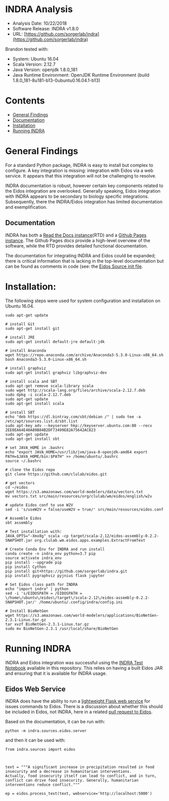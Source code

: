 # INDRA Analysis

* Analysis Date: 10/22/2018
* Software Release: INDRA v1.8.0
* URL: [https://github.com/sorgerlab/indra](https://github.com/sorgerlab/indra)

Brandon tested with:

* System: Ubuntu 16.04
* Scala Version: 2.12.7
* Java Version: openjdk 1.8.0_181
* Java Runtime Environment: OpenJDK Runtime Environment (build 1.8.0_181-8u181-b13-0ubuntu0.16.04.1-b13)

# Contents
* [General Findings](#general-findings)
* [Documentation](#documentation)
* [Installation](#installation)
* [Running INDRA](#running-indra)

# General Findings
For a standard Python package, INDRA is easy to install but complex to configure. A key integration is missing: integration with Eidos via a web service. It appears that this integration will not be challenging to resolve.

INDRA documentation is robust, however certain key components related to the Eidos integration are overlooked. Generally speaking, Eidos integration with INDRA appears to be secondary to biology specific integrations. Subsequently, there the INDRA/Eidos integration has limited documentation and exemplification.

## Documentation
INDRA has both a [Read the Docs instance](https://indra.readthedocs.io/en/latest/)(RTD) and a [Github Pages instance](http://www.indra.bio/). The Github Pages docs provide a high-level overview of the software, while the RTD provides detailed functional documentation.

The documentation for integrating INDRA and Eidos could be expanded; there is critical information that is lacking in the top-level documentation but can be found as comments in code (see: the [Eidos Source init file](https://github.com/sorgerlab/indra/blob/master/indra/sources/eidos/__init__.py).

# Installation:
The following steps were used for system configuration and installation on Ubuntu 16.04.

```
sudo apt-get update

# install Git
sudo apt-get install git

# install JRE
sudo apt-get install default-jre default-jdk

# install Anaconda
wget https://repo.anaconda.com/archive/Anaconda3-5.3.0-Linux-x86_64.sh
bash Anaconda3-5.3.0-Linux-x86_64.sh

# install graphviz
sudo apt-get install graphviz libgraphviz-dev

# install scala and SBT
sudo apt-get remove scala-library scala
sudo wget http://scala-lang.org/files/archive/scala-2.12.7.deb
sudo dpkg -i scala-2.12.7.deb
sudo apt-get update
sudo apt-get install scala

# install SBT
echo "deb https://dl.bintray.com/sbt/debian /" | sudo tee -a /etc/apt/sources.list.d/sbt.list
sudo apt-key adv --keyserver hkp://keyserver.ubuntu.com:80 --recv 2EE0EA64E40A89B84B2DF73499E82A75642AC823
sudo apt-get update
sudo apt-get install sbt

# set JAVA_HOME in .bashrc 
echo "export JAVA_HOME=/usr/lib/jvm/java-8-openjdk-amd64 export PATH=$JAVA_HOME/bin:$PATH" >> /home/ubuntu/.bashrc
source ~/.bashrc

# clone the Eidos repo
git clone https://github.com/clulab/eidos.git

# get vectors
cd ~/eidos
wget https://s3.amazonaws.com/world-modelers/data/vectors.txt
mv vectors.txt src/main/resources/org/clulab/wm/eidos/english/w2v

# update Eidos conf to use W2V
sed -i 's/useW2V = false/useW2V = true/' src/main/resources/eidos.conf

# Assemble Eidos
sbt assembly

# Test installation with:
JAVA_OPTS="-Xmx8g" scala -cp target/scala-2.12/eidos-assembly-0.2.2-SNAPSHOT.jar org.clulab.wm.eidos.apps.examples.ExtractFromText

# Create Conda Env for INDRA and run install
conda create -n indra_env python=3.7 pip
source activate indra_env
pip install --upgrade pip
pip install Cython
pip install git+https://github.com/sorgerlab/indra.git
pip install pygraphviz pyjnius flask jupyter

# Set Eidos class path for INDRA
echo "import indra" | python
sed -i 's/EIDOSPATH = /EIDOSPATH = \/home\/ubuntu\/eidos\/target\/scala-2.12\/eidos-assembly-0.2.2-SNAPSHOT.jar/' /home/ubuntu/.config/indra/config.ini

# Install BioNetGen
wget https://s3.amazonaws.com/world-modelers/applications/BioNetGen-2.3.1-Linux.tar.gz
tar xvzf BioNetGen-2.3.1-Linux.tar.gz
sudo mv BioNetGen-2.3.1 /usr/local/share/BioNetGen
```

# Running INDRA
INDRA and Eidos integration was successful using the [INDRA Test Notebook](https://github.com/WorldModelers/Integration/blob/master/Notebooks/INDRA_tests.ipynb) available in this repository. This relies on having a built Eidos JAR and ensuring that it is available for INDRA usage.

## Eidos Web Service
INDRA does have the ability to run a [lightweight Flask web service](https://github.com/sorgerlab/indra/blob/master/indra/sources/eidos/server.py) for issues commands to Eidos. There is a discussion about whether this should be included in Eidos, not INDRA, here in a related [pull request to Eidos](https://github.com/clulab/eidos/pull/484).

Based on the documentation, it can be run with:

```
python -m indra.sources.eidos.server
```

and then it can be used with:

```
from indra.sources import eidos



text = """A significant increase in precipitation resulted in food 
insecurity and a decrease in humanitarian interventions. 
Actually, food insecurity itself can lead to conflict, and in turn, 
conflict can drive food insecurity. Generally, humanitarian 
interventions reduce conflict."""

ep = eidos.process_text(text, webservice='http://localhost:5000')
```
